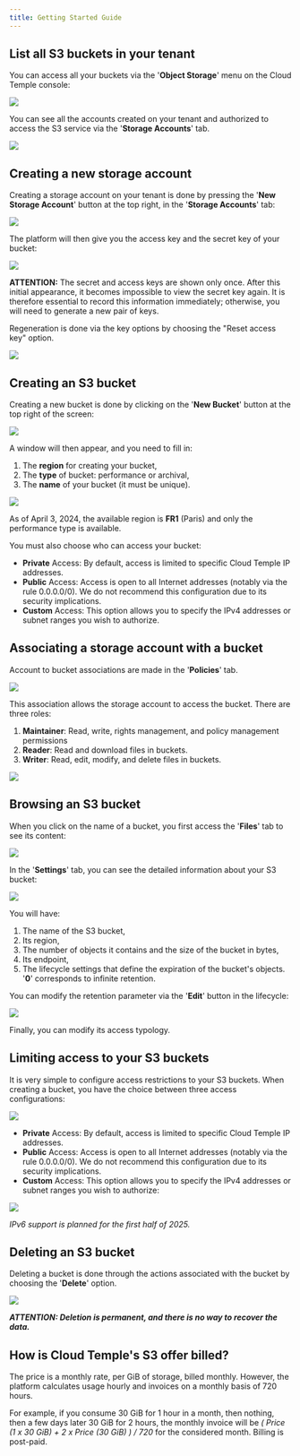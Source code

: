 ```yaml
---
title: Getting Started Guide
---
```


## List all S3 buckets in your tenant

You can access all your buckets via the '__Object Storage__' menu on the Cloud Temple console:

![](images/S3_list_bucket.png)

You can see all the accounts created on your tenant and authorized to access the S3 service via the '__Storage Accounts__' tab.

![](images/S3_accounts.png)

## Creating a new storage account

Creating a storage account on your tenant is done by pressing the '__New Storage Account__' button at the top right, in the '__Storage Accounts__' tab:

![](images/S3_create_account.png)

The platform will then give you the access key and the secret key of your bucket:

![](images/S3_storage_keys.png)

__ATTENTION:__ The secret and access keys are shown only once. After this initial appearance, it becomes impossible to view the secret key again. It is therefore essential to record this information immediately; otherwise, you will need to generate a new pair of keys.

Regeneration is done via the key options by choosing the "Reset access key" option.

![](images/S3_keyregen.png)


## Creating an S3 bucket

Creating a new bucket is done by clicking on the '__New Bucket__' button at the top right of the screen:

![](images/S3_create.png)

A window will then appear, and you need to fill in:

1. The **region** for creating your bucket,
2. The **type** of bucket: performance or archival,
3. The **name** of your bucket (it must be unique).

![](images/S3_create_popup_001.png)

As of April 3, 2024, the available region is **FR1** (Paris) and only the performance type is available.

You must also choose who can access your bucket:

- **Private** Access: By default, access is limited to specific Cloud Temple IP addresses.
- **Public** Access: Access is open to all Internet addresses (notably via the rule 0.0.0.0/0). We do not recommend this configuration due to its security implications.
- **Custom** Access: This option allows you to specify the IPv4 addresses or subnet ranges you wish to authorize.

## Associating a storage account with a bucket

Account to bucket associations are made in the '__Policies__' tab.

![](images/S3_account_assign.png)

This association allows the storage account to access the bucket. There are three roles:

1. **Maintainer**: Read, write, rights management, and policy management permissions
2. **Reader**: Read and download files in buckets.
3. **Writer**: Read, edit, modify, and delete files in buckets.

![](images/S3_account_access.png)

## Browsing an S3 bucket

When you click on the name of a bucket, you first access the '__Files__' tab to see its content:

![](images/S3_files.png)

In the '__Settings__' tab, you can see the detailed information about your S3 bucket:

![](images/S3_params.png)

You will have:

1. The name of the S3 bucket,
2. Its region,
3. The number of objects it contains and the size of the bucket in bytes,
4. Its endpoint,
5. The lifecycle settings that define the expiration of the bucket's objects. '__0__' corresponds to infinite retention.

You can modify the retention parameter via the '__Edit__' button in the lifecycle:

![](images/S3_lifecycle.png)

Finally, you can modify its access typology.

## Limiting access to your S3 buckets

It is very simple to configure access restrictions to your S3 buckets. When creating a bucket, you have the choice between three access configurations:

![](images/S3_create_popup_001.png)

- **Private** Access: By default, access is limited to specific Cloud Temple IP addresses.
- **Public** Access: Access is open to all Internet addresses (notably via the rule 0.0.0.0/0). We do not recommend this configuration due to its security implications.
- **Custom** Access: This option allows you to specify the IPv4 addresses or subnet ranges you wish to authorize:

![](images/S3_create_popup_002.png)

*IPv6 support is planned for the first half of 2025.*

## Deleting an S3 bucket

Deleting a bucket is done through the actions associated with the bucket by choosing the '__Delete__' option.

![](images/S3_delete.png)

_**ATTENTION: Deletion is permanent, and there is no way to recover the data.**_

## How is Cloud Temple's S3 offer billed?

The price is a monthly rate, per GiB of storage, billed monthly. However, the platform calculates usage hourly and invoices on a monthly basis of 720 hours.

For example, if you consume 30 GiB for 1 hour in a month, then nothing, then a few days later 30 GiB for 2 hours, the monthly invoice will be *( Price (1 x 30 GiB) + 2 x Price (30 GiB) ) / 720* for the considered month. Billing is post-paid.